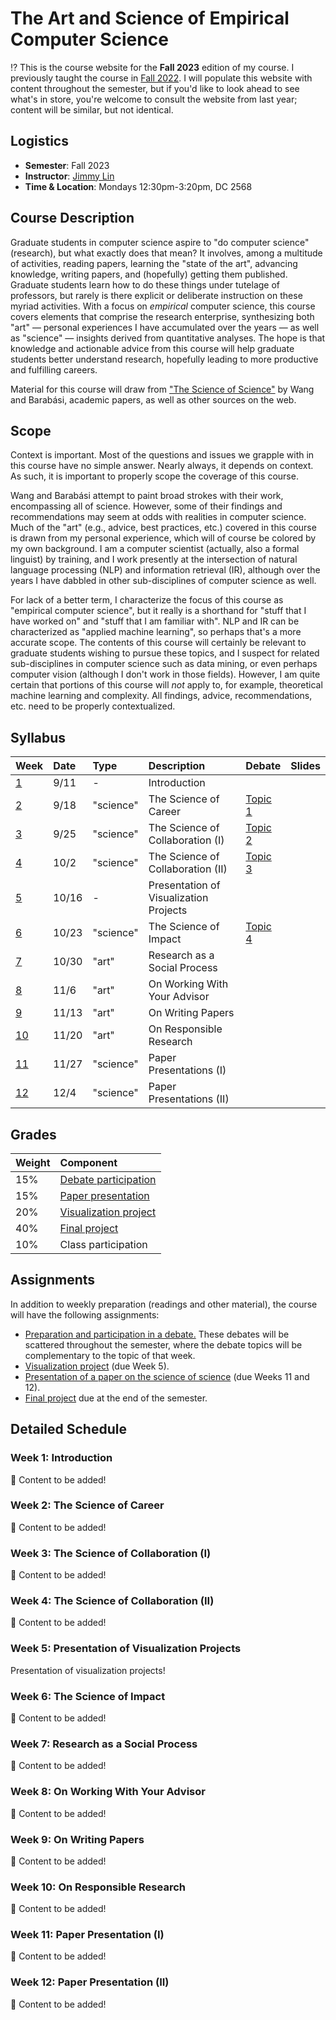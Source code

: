 # The Art and Science of Empirical Computer Science

⁉️ This is the course website for the **Fall 2023** edition of my course.
I previously taught the course in [Fall 2022](https://github.com/lintool/art-science-empirical-cs-2022f).
I will populate this website with content throughout the semester, but if you'd like to look ahead to see what's in store, you're welcome to consult the website from last year; content will be similar, but not identical.

## Logistics

+ **Semester**: Fall 2023
+ **Instructor**: [Jimmy Lin](https://cs.uwaterloo.ca/~jimmylin/)
+ **Time & Location**: Mondays 12:30pm-3:20pm, DC 2568

## Course Description

Graduate students in computer science aspire to "do computer science" (research), but what exactly does that mean?
It involves, among a multitude of activities, reading papers, learning the "state of the art", advancing knowledge, writing papers, and (hopefully) getting them published.
Graduate students learn how to do these things under tutelage of professors, but rarely is there explicit or deliberate instruction on these myriad activities.
With a focus on _empirical_ computer science, this course covers elements that comprise the research enterprise, synthesizing both "art" &mdash; personal experiences I have accumulated over the years &mdash; as well as "science" &mdash; insights derived from quantitative analyses.
The hope is that knowledge and actionable advice from this course will help graduate students better understand research, hopefully leading to more productive and fulfilling careers.

Material for this course will draw from ["The Science of Science"](https://www.dashunwang.com/book/the-science-of-science) by Wang and Barabási, academic papers, as well as other sources on the web.

## Scope

Context is important.
Most of the questions and issues we grapple with in this course have no simple answer.
Nearly always, it depends on context.
As such, it is important to properly scope the coverage of this course.

Wang and Barabási attempt to paint broad strokes with their work, encompassing all of science.
However, some of their findings and recommendations may seem at odds with realities in computer science.
Much of the "art" (e.g., advice, best practices, etc.) covered in this course is drawn from my personal experience, which will of course be colored by my own background.
I am a computer scientist (actually, also a formal linguist) by training, and I work presently at the intersection of natural language processing (NLP) and information retrieval (IR), although over the years I have dabbled in other sub-disciplines of computer science as well.

For lack of a better term, I characterize the focus of this course as "empirical computer science", but it really is a shorthand for "stuff that I have worked on" and "stuff that I am familiar with".
NLP and IR can be characterized as "applied machine learning", so perhaps that's a more accurate scope.
The contents of this course will certainly be relevant to graduate students wishing to pursue these topics, and I suspect for related sub-disciplines in computer science such as data mining, or even perhaps computer vision (although I don't work in those fields).
However, I am quite certain that portions of this course will _not_ apply to, for example, theoretical machine learning and complexity.
All findings, advice, recommendations, etc. need to be properly contextualized.

## Syllabus

| Week                                                | Date  | Type      | Description                            | Debate                | Slides |
|:----------------------------------------------------|:------|:----------|:---------------------------------------|-----------------------|--------|
| [1](#week-1-introduction)                           | 9/11  | -         | Introduction                           |                       |        |
| [2](#week-2-the-science-of-career)                  | 9/18  | "science" | The Science of Career                  | [Topic 1](debates.md) |        |
| [3](#week-3-the-science-of-collaboration-i)         | 9/25  | "science" | The Science of Collaboration (I)       | [Topic 2](debates.md) |        |
| [4](#week-4-the-science-of-collaboration-ii)        | 10/2  | "science" | The Science of Collaboration (II)      | [Topic 3](debates.md) |        |
| [5](#week-5-presentation-of-visualization-projects) | 10/16 | -         | Presentation of Visualization Projects |                       |        |
| [6](#week-6-the-science-of-impact)                  | 10/23 | "science" | The Science of Impact                  | [Topic 4](debates.md) |        |
| [7](#week-7-research-as-a-social-process)           | 10/30 | "art"     | Research as a Social Process           |                       |        |
| [8](#week-8-on-working-with-your-advisor)           | 11/6  | "art"     | On Working With Your Advisor           |                       |        |
| [9](#week-9-on-writing-papers)                      | 11/13 | "art"     | On Writing Papers                      |                       |        |
| [10](#week-10-on-responsible-research)              | 11/20 | "art"     | On Responsible Research                |                       |        |
| [11](#week-11-paper-presentation-i)                 | 11/27 | "science" | Paper Presentations (I)                |                       |        |
| [12](#week-12-paper-presentation-ii)                | 12/4  | "science" | Paper Presentations (II)               |                       |        |

## Grades

| Weight | Component                                   |
|:-------|:--------------------------------------------|
| 15%    | [Debate participation](debates.md)          |
| 15%    | [Paper presentation](paper-presentation.md) |
| 20%    | [Visualization project](project-vis.md)     |
| 40%    | [Final project](project-final.md)           |
| 10%    | Class participation                         |

## Assignments

In addition to weekly preparation (readings and other material), the course will have the following assignments:

+ [Preparation and participation in a debate.](debates.md) These debates will be scattered throughout the semester, where the debate topics will be complementary to the topic of that week.
+ [Visualization project](project-vis.md) (due Week 5).
+ [Presentation of a paper on the science of science](paper-presentation.md) (due Weeks 11 and 12).
+ [Final project](project-final.md) due at the end of the semester.

## Detailed Schedule

### Week 1: Introduction

🚧 Content to be added!

### Week 2: The Science of Career

🚧 Content to be added!

### Week 3: The Science of Collaboration (I)

🚧 Content to be added!

### Week 4: The Science of Collaboration (II)

🚧 Content to be added!

### Week 5: Presentation of Visualization Projects

Presentation of visualization projects!

### Week 6: The Science of Impact

🚧 Content to be added!

### Week 7: Research as a Social Process

🚧 Content to be added!

### Week 8: On Working With Your Advisor

🚧 Content to be added!

### Week 9: On Writing Papers

🚧 Content to be added!

### Week 10: On Responsible Research

🚧 Content to be added!

### Week 11: Paper Presentation (I)

🚧 Content to be added!

### Week 12: Paper Presentation (II)

🚧 Content to be added!
